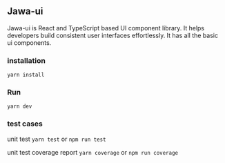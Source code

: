 ## Jawa-ui

Jawa-ui is React and TypeScript based UI component library. It helps developers build consistent user interfaces effortlessly. It has all the basic ui components.


### installation
`yarn install`

### Run
`yarn dev`


### test cases

unit test
`yarn test` or `npm run test`

unit test coverage report
`yarn coverage` or `npm run coverage`
